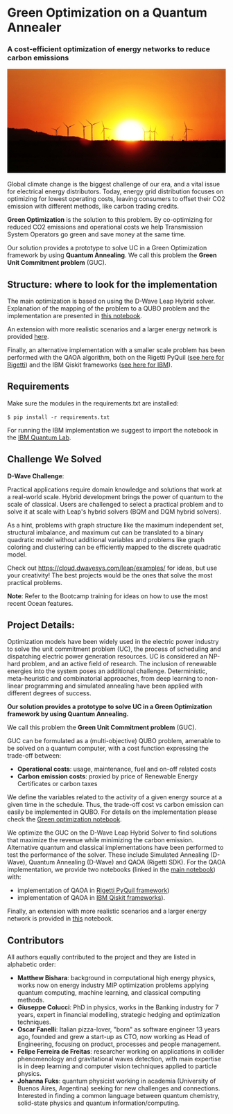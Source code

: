 # Green Optimization on a Quantum Annealer
### A cost-efficient optimization of energy networks to reduce carbon emissions

![sunset](./data/sunset.jpg)

Global climate change is the biggest challenge of our era, and a vital issue for electrical energy distributors.
Today, energy grid distribution focuses on optimizing for lowest operating costs, leaving consumers to offset their CO2 emission with different methods, like carbon trading credits.

**Green Optimization** is the solution to this problem. By co-optimizing for 
reduced CO2 emissions and operational costs we help Transmission System Operators go green and save money at the same time.

Our solution provides a prototype to solve UC in a Green Optimization framework by using **Quantum Annealing**. 
We call this problem the **Green Unit Commitment problem** (GUC).

## Structure: where to look for the implementation
The main optimization is based on using the D-Wave Leap Hybrid solver. 
Explanation of the mapping of the problem to a QUBO problem and the 
implementation are presented in [this notebook](./Green_optimization_QuantumAnnealing.ipynb).

An extension with more realistic scenarios and a larger
energy network is provided [here](./Green_optimization_QuantumAnnealing_XL.ipynb). 

Finally, an alternative implementation with a smaller scale problem
has been performed with the QAOA algorithm, both on the Rigetti PyQuil 
([see here for Rigetti](./Green_optimization_QuantumAnnealing_QAOA_Rigetti.ipynb)) and the IBM Qiskit frameworks 
([see here for IBM](./Green_optimization_QuantumAnnealing_QAOA_IBM.ipynb)).

## Requirements
Make sure the modules in the requirements.txt are installed:

`$ pip install -r requirements.txt` 

For running the IBM implementation we suggest to import the notebook
in the [IBM Quantum Lab](https://quantum-computing.ibm.com/).

## Challenge We Solved
**D-Wave Challenge**:

Practical applications require domain knowledge and solutions that work at a real-world scale. Hybrid development brings the power of quantum to the scale of classical. Users are challenged to select a practical problem and to solve it at scale with Leap's hybrid solvers (BQM and DQM hybrid solvers).

As a hint, problems with graph structure like the maximum independent set, structural imbalance, and maximum cut can be translated to a binary quadratic model without additional variables and problems like graph coloring and clustering can be efficiently mapped to the discrete quadratic model.

Check out https://cloud.dwavesys.com/leap/examples/ for ideas, but use your creativity! The best projects would be the ones that solve the most practical problems.

**Note**: Refer to the Bootcamp training for ideas on how to use the most recent Ocean features.

## Project Details: 

Optimization models have been widely used in the electric power industry to solve the unit commitment problem (UC), the process of scheduling and dispatching electric power generation resources.
UC is considered an NP-hard problem, and an active field of research. The inclusion of renewable energies into the system poses an additional challenge.
Deterministic, meta-heuristic and combinatorial approaches, from deep learning to 
non-linear programming and simulated annealing have been applied with different degrees of success.

**Our solution provides a prototype to solve UC in a Green Optimization framework by using Quantum Annealing.** 

We call this problem the **Green Unit Commitment problem** (GUC).

GUC can be formulated as a (multi-objective) QUBO problem, amenable to be solved on a quantum computer, with a cost function expressing the trade-off between:
- **Operational costs**: usage, maintenance, fuel and on-off related costs
- **Carbon emission costs**: proxied by price of Renewable Energy Certificates or carbon taxes

We define the variables related to the activity of a given energy source at a given time in the schedule.
Thus, the trade-off cost vs carbon emission can easily be implemented in QUBO. 
For details on the implementation please check the  [Green optimization notebook](./Green_optimization_QuantumAnnealing.ipynb).

We optimize the GUC on the D-Wave Leap Hybrid Solver to find solutions that maximize the revenue while minimizing the carbon emission. 
Alternative quantum and classical implementations have been performed to test the performance of the solver. 
These include Simulated Annealing (D-Wave), Quantum Annealing (D-Wave) and QAOA (Rigetti SDK).
For the QAOA implementation, we provide two notebooks (linked in the [main notebook](./Green_optimization_QuantumAnnealing.ipynb)) 
with:
- implementation of QAOA in [Rigetti PyQuil framework](./Green_optimization_QuantumAnnealing_QAOA_Rigetti.ipynb))
- implementation of QAOA in [IBM Qiskit frameworks](./Green_optimization_QuantumAnnealing_QAOA_IBM.ipynb)).

Finally, an extension with more realistic scenarios and a larger
energy network is provided in [this](./Green_optimization_QuantumAnnealing_XL.ipynb) notebook. 

## Contributors 
All authors equally contributed to the project and they are listed in alphabetic order:

- **Matthew Bishara**: background in computational high energy physics, works now on energy industry MIP optimization problems applying quantum computing, machine learning, and classical computing methods. 
- **Giuseppe Colucci**: PhD in physics, works in the Banking industry for 7 years, expert in financial modelling, strategic hedging and optimization techniques.
- **Oscar Fanelli**: Italian pizza-lover, "born" as software engineer 13 years ago, founded and grew a start-up as CTO, now working as Head of Engineering, focusing on product, processes and people management. 
- **Felipe Ferreira de Freitas**: researcher working on applications in collider
phenomenology and gravitational waves detection, with main expertise is in deep learning and
computer vision techniques applied to particle physics.
- **Johanna Fuks**: quantum physicist working in academia (University of Buenos Aires, Argentina) seeking for new challenges and connections. 
  Interested in finding a common language between quantum chemistry, solid-state physics
and quantum information/computing.
